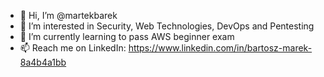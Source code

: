 - 👋 Hi, I’m @martekbarek
- 👀 I’m interested in Security, Web Technologies, DevOps and Pentesting
- 🌱 I’m currently learning to pass AWS beginner exam
- 📫 Reach me on LinkedIn: https://www.linkedin.com/in/bartosz-marek-8a4b4a1bb

<!---
martekbarek/martekbarek is a ✨ special ✨ repository because its `README.md` (this file) appears on your GitHub profile.
You can click the Preview link to take a look at your changes.
--->

